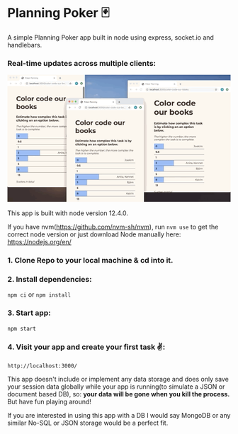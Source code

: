 # Planning Poker 🃏

A simple Planning Poker app built in node using express, socket.io and handlebars. 
### Real-time updates across multiple clients:
![alt showcase](https://github.com/bjornhenriksson/planning-poker/raw/master/showcase-x640.gif)

This app is built with node version 12.4.0.

If you have nvm(https://github.com/nvm-sh/nvm), run `nvm use` to get the correct node version or just download Node manually here:  https://nodejs.org/en/

### 1. Clone Repo to your local machine & cd into it.

### 2. Install dependencies:
`npm ci` or `npm install`

### 3. Start app:
`npm start`

### 4. Visit your app and create your first task ✌️:
`http://localhost:3000/`

This app doesn't include or implement any data storage and does only save your session data globally while your app is running(to simulate a JSON or document based DB), so: **your data will be gone when you kill the process.** But have fun playing around!

If you are interested in using this app with a DB I would say MongoDB or any similar No-SQL or JSON storage would be a perfect fit.
